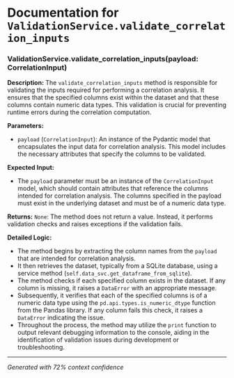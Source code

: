 # Documentation for `ValidationService.validate_correlation_inputs`

### ValidationService.validate_correlation_inputs(payload: CorrelationInput)

**Description:**
The `validate_correlation_inputs` method is responsible for validating the inputs required for performing a correlation analysis. It ensures that the specified columns exist within the dataset and that these columns contain numeric data types. This validation is crucial for preventing runtime errors during the correlation computation.

**Parameters:**
- `payload` (`CorrelationInput`): An instance of the Pydantic model that encapsulates the input data for correlation analysis. This model includes the necessary attributes that specify the columns to be validated.

**Expected Input:**
- The `payload` parameter must be an instance of the `CorrelationInput` model, which should contain attributes that reference the columns intended for correlation analysis. The columns specified in the payload must exist in the underlying dataset and must be of a numeric data type.

**Returns:**
`None`: The method does not return a value. Instead, it performs validation checks and raises exceptions if the validation fails.

**Detailed Logic:**
- The method begins by extracting the column names from the `payload` that are intended for correlation analysis.
- It then retrieves the dataset, typically from a SQLite database, using a service method (`self.data_svc.get_dataframe_from_sqlite`).
- The method checks if each specified column exists in the dataset. If any column is missing, it raises a `DataError` with an appropriate message.
- Subsequently, it verifies that each of the specified columns is of a numeric data type using the `pd.api.types.is_numeric_dtype` function from the Pandas library. If any column fails this check, it raises a `DataError` indicating the issue.
- Throughout the process, the method may utilize the `print` function to output relevant debugging information to the console, aiding in the identification of validation issues during development or troubleshooting.

---
*Generated with 72% context confidence*
